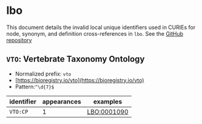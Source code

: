 # lbo

This document details the invalid local unique identifiers used in CURIEs
for node, synonym, and definition cross-references in `lbo`. See the [GitHub repository](https://github.com/AnimalGenome/livestock-breed-ontology)


## `VTO`: Vertebrate Taxonomy Ontology

- Normalized prefix: `vto`
- [https://bioregistry.io/vto](https://bioregistry.io/vto)
- Pattern:`^\d{7}$`

| identifier   |   appearances | examples                                          |
|--------------|---------------|---------------------------------------------------|
| `VTO:CP`     |             1 | [LBO:0001090](https://bioregistry.io/LBO:0001090) |

